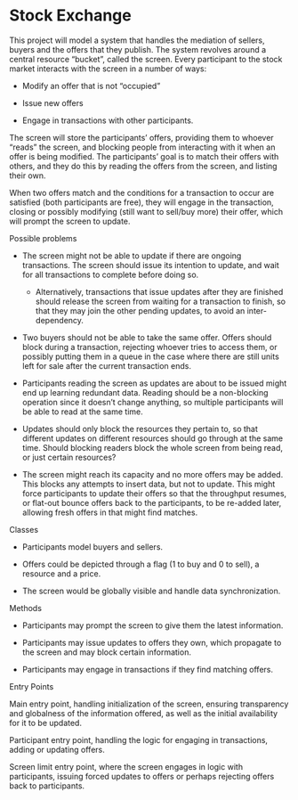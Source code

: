 # Stock Exchange

This project will model a system that handles the mediation of sellers, buyers and the offers that they publish. The system revolves around a central resource “bucket”, called the screen. Every participant to the stock market interacts with the screen in a number of ways:

-   Modify an offer that is not “occupied”
    
-   Issue new offers
    
-   Engage in transactions with other participants.
    

The screen will store the participants’ offers, providing them to whoever “reads” the screen, and blocking people from interacting with it when an offer is being modified. The participants’ goal is to match their offers with others, and they do this by reading the offers from the screen, and listing their own.

When two offers match and the conditions for a transaction to occur are satisfied (both participants are free), they will engage in the transaction, closing or possibly modifying (still want to sell/buy more) their offer, which will prompt the screen to update.

Possible problems

-   The screen might not be able to update if there are ongoing transactions. The screen should issue its intention to update, and wait for all transactions to complete before doing so.
    

	-   Alternatively, transactions that issue updates after they are finished should release the screen from waiting for a transaction to finish, so that they may join the other pending updates, to avoid an inter-dependency.
    

-   Two buyers should not be able to take the same offer. Offers should block during a transaction, rejecting whoever tries to access them, or possibly putting them in a queue in the case where there are still units left for sale after the current transaction ends.
    
-   Participants reading the screen as updates are about to be issued might end up learning redundant data. Reading should be a non-blocking operation since it doesn’t change anything, so multiple participants will be able to read at the same time.
    
-   Updates should only block the resources they pertain to, so that different updates on different resources should go through at the same time. Should blocking readers block the whole screen from being read, or just certain resources?
    
-   The screen might reach its capacity and no more offers may be added. This blocks any attempts to insert data, but not to update. This might force participants to update their offers so that the throughput resumes, or flat-out bounce offers back to the participants, to be re-added later, allowing fresh offers in that might find matches.
    

Classes

-   Participants model buyers and sellers.
    
-   Offers could be depicted through a flag (1 to buy and 0 to sell), a resource and a price.
    
-   The screen would be globally visible and handle data synchronization.
    

Methods

-   Participants may prompt the screen to give them the latest information.
    
-   Participants may issue updates to offers they own, which propagate to the screen and may block certain information.
    
-   Participants may engage in transactions if they find matching offers.
    

Entry Points

Main entry point, handling initialization of the screen, ensuring transparency and globalness of the information offered, as well as the initial availability for it to be updated.

Participant entry point, handling the logic for engaging in transactions, adding or updating offers.

Screen limit entry point, where the screen engages in logic with participants, issuing forced updates to offers or perhaps rejecting offers back to participants.
